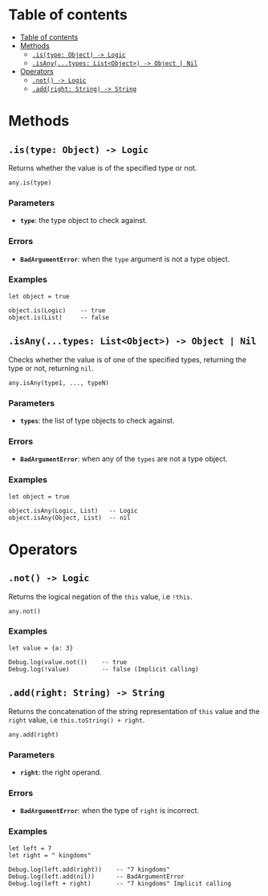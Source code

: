 
# Table of contents

- [Table of contents](#table-of-contents)
- [Methods](#methods)
  - [`.is(type: Object) -> Logic`](#istype-object---logic)
  - [`.isAny(...types: List<Object>) -> Object | Nil`](#isanytypes-listobject---object--nil)
- [Operators](#operators)
  - [`.not() -> Logic`](#not---logic)
  - [`.add(right: String) -> String`](#addright-string---string)

# Methods

## `.is(type: Object) -> Logic`

Returns whether the value is of the specified type or not.

```lxm
any.is(type)
```

### Parameters

- **`type`**: the type object to check against.

### Errors

- **`BadArgumentError`**: when the `type` argument is not a type object.

### Examples

```lxm
let object = true

object.is(Logic)    -- true
object.is(List)     -- false
```

## `.isAny(...types: List<Object>) -> Object | Nil`

Checks whether the value is of one of the specified types, returning the type or not, returning `nil`.

```lxm
any.isAny(type1, ..., typeN)
```

### Parameters

- **`types`**: the list of type objects to check against.

### Errors

- **`BadArgumentError`**: when any of the `types` are not a type object.

### Examples

```lxm
let object = true

object.isAny(Logic, List)   -- Logic
object.isAny(Object, List)  -- nil
```

# Operators

## `.not() -> Logic`

Returns the logical negation of the `this` value, i.e `!this`.

```lxm
any.not()
```

### Examples

```lxm
let value = {a: 3}

Debug.log(value.not())    -- true
Debug.log(!value)         -- false (Implicit calling)
```

## `.add(right: String) -> String`

Returns the concatenation of the string representation of `this` value and the `right` value, i.e `this.toString() + right`.

```lxm
any.add(right)
```

### Parameters

- **`right`**: the right operand.

### Errors

- **`BadArgumentError`**: when the type of `right` is incorrect.

### Examples

```lxm
let left = 7
let right = " kingdoms"

Debug.log(left.add(right))    -- "7 kingdoms"
Debug.log(left.add(nil))      -- BadArgumentError
Debug.log(left + right)       -- "7 kingdoms" Implicit calling
```
